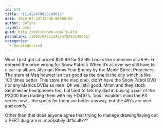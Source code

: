 ```yaml
---
id: 573
title: "111422479883148615"
date: 2005-04-23T12:46:00+00:00
author: deline
layout: post
guid: http://delineneo.com/?p=459
permalink: /2005/04/111422479883148615/
categories:
  - Uncategorized
---
```

Woot I just got cd priced $29.99 for $2.99. Looks like someone at JB Hi-Fi entered the price wrong for Snow Patrol&#8217;s When it&#8217;s all over we still have to clear up album. Also got Know Your Enemy by the Manic Street Preachers. The store at Maq howver isn&#8217;t as good as the one in the city which is like 100 times better. This store (the maq one), didn&#8217;t have the Snow Patrol DVD nor any Manics DVDs so meh. Oh well still good. Mmm and they stock Sennheiser headphones too. Lol tried to talk my dad in buying a pair of the PX200 then trading them with my HD497&#8217;s, &#8216;cos I wouldn&#8217;t mind the PX series now&#8230; the specs for them are better anyway, but the 497s are nice and comfy.

Other than that does anyone agree that trying to manage drawing/laying out a PERT diagram is impossibily difficult???
